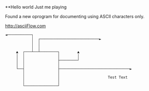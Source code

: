 **Hello world
Just me playing

Found a new oprogram for documenting using ASCII characters only.  

http://asciiFlow.com

```
◄───────────┐
            │  ┌───────────────────────────►
            │  │
            │  │
     ▲  ┌───┴──┴────────┐        ▲
     │  │               │        │
     │  │               ├────────┘
     │  │               │
     └──┤               ├────────────────────────────────►
        │               │
        │               │                      Test Text
        │               │
        └───────────────┘
```
